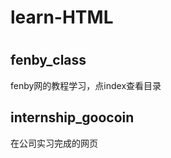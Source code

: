 <h1>learn-HTML<h1>
<h2>fenby_class</h2>
fenby网的教程学习，点index查看目录
<h2>internship_goocoin</h2>
在公司实习完成的网页

